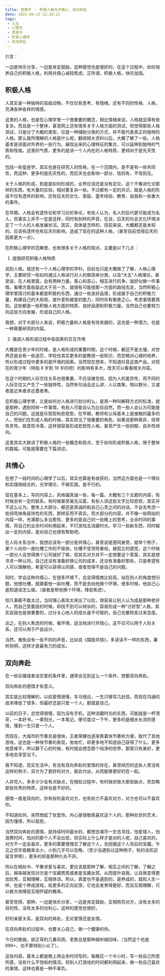 ```yaml
---
title: 意难平 ｜ 积极人格与共情心，双向奔赴
date: 2021-04-13 22:20:21
tags: 
 - 人生
 - 心理学
 - 意难平
 - 积极心理学
 - 双向奔赴
---
```


引言：

一边是快乐分享，一边是肯定鼓励，这种感觉也是很好的，在这个过程中，如何培养自己的积极人格，利用共情心减轻焦虑。正所谓，积极人格，快乐加倍。

## 积极人格

人其实是一种独特的高级动物，不仅仅有思考、有情绪，还有不同的性格、人格，充满各种各样的情感。

这里的人格，也是在心理学里一个很重要的概念，相比情绪来说，人格就显得有些复杂，而且是一个整体，甚至网上还有很多关于人格方面的测试，但觉得那些人格测试，只是分了大概的类型，仅是一种辅助分类的方式，并不能代表真正的独特的人格。那么我所理解的人格是什么呢，翻阅相关资料以后，大概了解了一些。人格基本是讲面对外界的一些行为，展现出来的心理特征的集合，可以延伸到独特的气质和性格。这里的气质，更多的是讲一个人内在的人格特质，更倾向于是先天性的。

包括一些星座学，其实也是在研究人的性格，在一个范围内，是不是有一些共同性，而这种，更多的是先天性的，而后天也会影响一部分，信则有，不信则无。

关于人格的形成，到底是如何形成的，业界应该还是没有定论，这个不像进化论那样的东西，有大量的实验，相对要复杂一些。不过都有一定的共识，就是人格的形成不仅有遗传的影响，还有后天的文化、家庭、童年经验、教育、自我和一些重大的事件。

在早期，人格会有遗传论和学习论的争论，有些人认为，名人的后代更可能成为名人，但事实上并不一定是这样，同时有别样的声音，在说，后天的社会文化环境决定了一个人的人格发展状况。其实，具体是怎样的，目前来说，大概都还是未知的，应该有遗传也有后天的影响，造成了现在的这种人格，（甚至目前觉得后天的因素更大一点）。

在积极心理学的范畴里，也有很多关于人格的观点，主要是以下几点：

1. 提倡研究积极人格特质

说到人格，就还有一个人格心理学的学科，目前也只是大概做了了解，人格心理学，主要研究一些如何通过人格进行对人的做简单分类，以及“大五”人格理论，甚至说，在人格里面，会有两种力量，善心和恶心，相互进行抗争，就好似做一件事情，看哪方面收益远大于另一方，就很有可能按那一方面的路线去走，当然积极心理学里探讨的基本都是积极的东西，通过一些良好品德，形成属于自己的积极力量，构建自己的大局观，提升爱和被爱的能力，同时存有敬畏之心，考虑事情要周到。这些都是一些积极人格方面的特质、良好品德和积极力量。当然自己也要努力向这些方向发展，形成自己的人格。

我想，对于大部分人来说，积极力量和人格是有待发掘的，这也是一种潜力，也是一种需要研究的内容。

2. 强调人格形成过程中各因素的交互作用

大概是在青少年的时候，是人格形成的重要时期，这个时候，都还不是太懂，对世界还是会有一些迷茫，学校也其实更多的是教授一些知识，而忽略对心理的培养，所以形成过程中更多的是环境的因素。当然现在想来，不知道抖音这类产品，对现在的青少年（特指 8 岁到 18 岁的吧）的影响有多大，改天可以看看相关内容。

在这个时期的人际交往关系也很重要，不应该被忽视，因为人的差异性，而不同的人际交往又产生了一些独特性，当然有句话会这么讲，人以类聚，物以群分，又或者是近朱者赤近墨者黑。

在积极心理学里，又是如何对人格进行划分的么，是用一种叫解释方式的标准，就是那种，遇到同样一件事情，有些人可能会认为比较自然，而一些人会认为可能是自己的问题。这就是乐观型和悲观型，在早期，教师和父母基本上是接触的最多的人，而他们在形成人格的时候，其实担当了很重要的角色，如果说那种离异，经常性责骂，故意性冷落，这样很容易形成悲观性人格，甚至产生一些抑郁、自杀性倾向。

这里其实大致讲了积极人格的一些概念和观点，至于如何形成积极人格，限于整体的篇幅，可能就需要在下篇讲述。

## 共情心

在想了一段时间的心理学了以后，其实也算是有收获的，当然这方面也是一个理论和实践相结合的，光学理论，不做实践，是不行的。

现在基本上，写的内容上，风格偏真诚一些，每一篇，大概有三个主题的内容，有时候会有一定的联系，有时候甚至毫无瓜葛，有些人讲这些文字比较悲观，其实并不这么认为，整体上大部分，都还是真诚的和自己心灵之间的对话，不会去考虑一些拐弯抹角装饰性的东西，那样反而不真实。而大部分的内容，并不像一些网站的内容一样，充满那么多治愈性，更多的是自己的一些晚上的思考，业余时间的事情，将自己的业余时间利用起来，不打游戏去消磨时光，学习一些新东西，同时输出一定的内容，是对自己也很有帮助吧。

在人际关系当中，我想应该有一部分是共情心，甚至说是感同身受，就举个例子，某个人向你一直吐槽工作的不愉快，吐槽不受领导重视，被孤立的感觉，这个时候一部分人会觉得换个公司就好了嘛，但其实对方并不一定想要这个答案，其实是想寻求一种认同，自己还没有准备好换公司的成本，还没有准备好那些，只是希望有人可以理解他，希望可以获得认同感，或者觉得不是自己的问题。

同时，学会这种共情心，在很多环境下，会显得情商比较高，站在别人的角度想问题，他想吐槽，就跟着他一起吐槽，而不是去劝他换个环境，很多时候，他自己心底知道该怎么做。（或者是帮他换个环境，降低焦虑）。

但凡事都不能太过，当同理心表现太突出了以后，很容易让别人认为成是那种老好人，而自己受委屈的时候，却找不到可以倾诉的，容易形成一种“讨好型”人格，其实自我也是很重要的，过分关心他人的成长是不可取的，自己也要转变过来态度。

总之，在别人焦虑的时候，看环境，适当地进行共情心，这不仅可以用于人际关系，还可以用于产品设计。

当然，难免会有一些不同的声音，比如说《摆脱共情》，多读读不一样的东西，兼听则明，这样才是最有力的成长。

## 双向奔赴

在一些征婚或者谈恋爱的条件里，通常会见到这么一个条件，想要双向奔赴。

双向奔赴的感情才有意义。

其实是比较理解的，以前爱情很慢，车马很远，一生只够写几封信。而现在沟通的成本降低了很多，但最好还是只爱一个人，那就是自己。

以前的日子，总觉得很慢，因为没有手机，这种消磨时光的东西，可能就是一杯清茶，一本好书，一束阳光，一本笔记，便可度过一下午，更多的是细水长流的感情，慢到一生只爱一个人。

而现在，大城市的节奏总是很快，王者荣耀也逐渐靠着快节奏和方便，取代了其他游戏，这也是一种快节奏的表现，匆匆忙，却更多地不知道自己获得了什么，更多地意难平，所以静下心的时候，有时就会想念那个纯净的世界，那里只有美好，更多地去享受当下。

我不知道，现实生活中，有没有双向奔赴的爱情的存在，甚至经历的这些人里没有这样的例子。双方为了更好的对方，彼此付出，从而能够更好的在一起。

人非完人，多多少少会有点缺点，在相处过程中，有时候却放大那些缺点，而忽略那些优秀的特质，这样也是不好的。

感情一直是双向的，你有权利喜欢对方，也有权力不喜欢对方，对方也可以不喜欢你。

不知道如何，突然想起了张爱玲，内心是很敬佩喜欢这个人的，那种处世的艺术，因为懂得，所以慈悲。

当然双向奔赴的感情，是持续时间最长的，都想去竭尽一生去寻找，怕爱错人，怕浪费时间，怕对的那个人不会出现，但实际上什么样才是对的人呢，自己喜欢的，对方不一定会喜欢，更多的需要慢慢去了解这个人，去挖掘这个人背后的宝藏。乍见之欢毕竟概率太小，小到几乎可以忽略，（至少没遇到过这种例子，有的话欢迎留言举例），更多的却是那种久处不厌。

所以在相处中，不奢求爱与喜欢，更应该是那种了解，相互之间的了解，了解之后，越来越发现对方是个宝藏男孩或者是宝藏女孩，从而提升自我，让自我变得更加优秀，互相理解，互相体谅。所以，真爱也不是遇到的，是养成的，就和人生一样，也是个养成游戏，给更多的正向反馈，它也会发育得更好。而且互相理解，可以极大地降低互相怀疑的概率。

甚至觉得，那种，一边是快乐分享，一边是肯定鼓励，互相照亮对方，没有太多的目的性，没有太多的功利心，这样的感觉也很好。

好的亲密关系，是双向的奔赴，无论爱情还是友情。

在双向奔赴的过程中，也要关心自己，做一个健康的你。

今日的歌曲，邰正宵的几番风雨，老歌总是那种越听越回味，（当然这个也是999+，也不算特别小众了）。

这些内容，基本上都是晚上用业余时间写的，每晚花一个半小时，写一些自己所思所感，没有什么不饱和的情况。将别人打游戏的时间都利用起来，做一些自己喜欢的事情，这样也算是一种不辜负。

